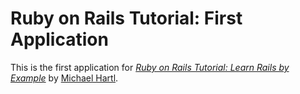# Ruby on Rails Tutorial: First Application

This is the first application for
[*Ruby on Rails Tutorial: Learn Rails by Example*](http://railstutorial.org)
by [Michael Hartl](http://michaelhartl.com).
